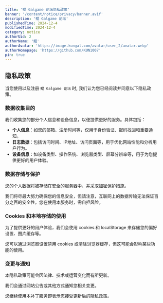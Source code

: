 ```yaml
---
title: '鲲 Galgame 论坛隐私政策'
banner: '/content/notice/privacy/banner.avif'
description: '鲲 Galgame 论坛'
publishedTime: 2024-12-4
modifiedTime: 2024-12-4
category: notice
authorUid: 2
authorName: '鲲'
authorAvatar: 'https://image.kungal.com/avatar/user_2/avatar.webp'
authorHomepage: 'https://github.com/KUN1007'
pin: true
---
```


## 隐私政策

当您使用以及注册 `鲲 Galgame 论坛` 时, 我们认为您已经阅读并同意以下隐私政策。

### 数据收集目的

我们收集您的部分个人信息和设备信息，以便提供更好的服务。具体包括：

- **个人信息**：如您的邮箱、注册时间等，仅用于身份验证、密码找回和重要通知。
- **日志数据**：包括访问时间、IP地址、访问页面等，用于优化网站性能和分析用户行为。
- **设备信息**：如设备类型、操作系统、浏览器类型、屏幕分辨率等，用于为您提供更好的用户体验。

### 数据存储与保护

您的个人数据将被存储在安全的服务器中，并采取加密保护措施。

我们将尽最大努力确保您的信息安全，但请注意，互联网上的数据传输无法保证百分之百的安全性。您在使用本服务时，需自担风险。

### Cookies 和本地存储的使用

为了提供更好的用户体验，我们会使用 cookies 和 localStorage 来存储您的偏好设置、图片缓存等。

您可以通过浏览器设置禁用 cookies 或清除浏览器缓存，但这可能会影响某些功能的使用。

### 变更与通知

本隐私政策可能会因法律、技术或运营变化而有所更新。

我们会通过网站公告或其他方式通知您相关变更。

您继续使用本补丁服务即表示您接受更新后的隐私政策。
